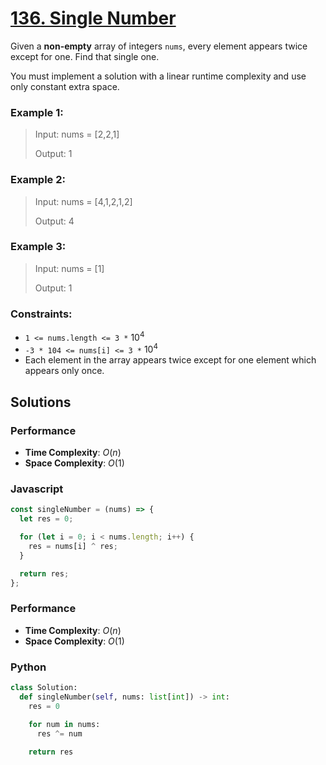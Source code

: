 # [136. Single Number](https://leetcode.com/problems/single-number/description/)

Given a **non-empty** array of integers `nums`, every element appears twice except for one. Find that single one.

You must implement a solution with a linear runtime complexity and use only constant extra space.

 
### Example 1:
> Input: nums = [2,2,1]
>
> Output: 1


### Example 2:
> Input: nums = [4,1,2,1,2]
>
> Output: 4


### Example 3:
> Input: nums = [1]
>
> Output: 1


### Constraints:
- `1 <= nums.length <= 3 *` $10^4$
- `-3 * 104 <= nums[i] <= 3 *` $10^4$
- Each element in the array appears twice except for one element which appears only once.


## Solutions

### Performance

- **Time Complexity**: $O(n)$
- **Space Complexity**: $O(1)$

### Javascript
```javascript
const singleNumber = (nums) => {
  let res = 0;

  for (let i = 0; i < nums.length; i++) {
    res = nums[i] ^ res;
  }

  return res;
};
```

### Performance

- **Time Complexity**: $O(n)$
- **Space Complexity**: $O(1)$

### Python
```python
class Solution:
  def singleNumber(self, nums: list[int]) -> int:
    res = 0

    for num in nums:
      res ^= num

    return res
```